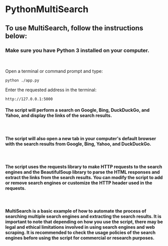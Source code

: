 # PythonMultiSearch
## To use MultiSearch, follow the instructions below:

### Make sure you have Python 3 installed on your computer.
<br>

Open a terminal or command prompt and type:

```
python ./app.py
```

Enter the requested address in the terminal:

```
http://127.0.0.1:5000
```

#### The script will perform a search on Google, Bing, DuckDuckGo, and Yahoo, and display the links of the search results.
<br>

#### The script will also open a new tab in your computer's default browser with the search results from Google, Bing, Yahoo, and DuckDuckGo.
<br>

#### The script uses the requests library to make HTTP requests to the search engines and the BeautifulSoup library to parse the HTML responses and extract the links from the search results. You can modify the script to add or remove search engines or customize the HTTP header used in the requests.
<br>

#### MultiSearch is a basic example of how to automate the process of searching multiple search engines and extracting the search results. It is important to note that depending on how you use the script, there may be legal and ethical limitations involved in using search engines and web scraping. It is recommended to check the usage policies of the search engines before using the script for commercial or research purposes.
